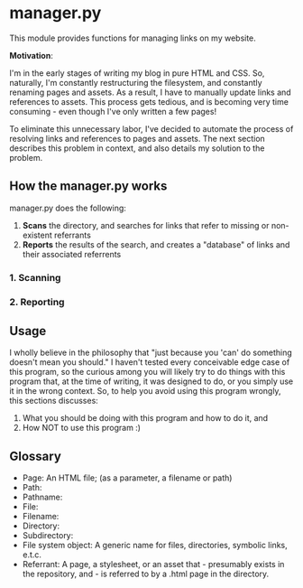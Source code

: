 # manager.py

This module provides functions for managing links on my website.

<b>Motivation</b>:

I'm in the early stages of writing my blog in pure HTML and CSS. So, naturally, I'm
constantly restructuring the filesystem, and constantly renaming pages and assets. As
a result, I have to manually update links and references to assets. This process gets
tedious, and is becoming very time consuming - even though I've only written a few pages!

To eliminate this unnecessary labor, I've decided to automate the process of resolving
links and references to pages and assets. The next section describes this problem in context, and
also details my solution to the problem.

## How the manager.py works

manager.py does the following:

1. <b>Scans</b> the directory, and searches for links that refer to missing or non-existent referrants
2. <b>Reports</b> the results of the search, and creates a "database" of links and their associated referrents

### 1. Scanning

### 2. Reporting

## Usage

I wholly believe in the philosophy that "just because you 'can' do something doesn't mean you should." I haven't
tested every conceivable edge case of this program, so the curious among you will likely try to do things with
this program that, at the time of writing, it was designed to do, or you simply use it in the wrong context. So, to
help you avoid using this program wrongly, this sections discusses:

1. What you should be doing with this program and how to do it, and
2. How NOT to use this program :)

## Glossary

* Page: An HTML file; (as a parameter, a filename or path)
* Path:
* Pathname:
* File:
* Filename:
* Directory:
* Subdirectory:
* File system object: A generic name for files, directories, symbolic links, e.t.c.
* Referrant: A page, a stylesheet, or an asset that - presumably exists in the repository, and - is referred
    to by a .html page in the directory.
